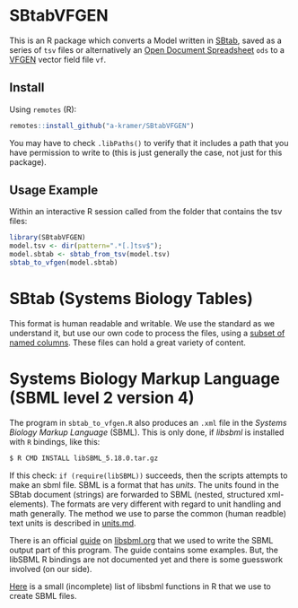 # SBtabVFGEN

This is an R package which converts a Model written in
[SBtab](https://www.sbtab.net/), saved as a series of `tsv` files or
alternatively an [Open Document
Spreadsheet](https://www.documentfoundation.org/) `ods` to a
[VFGEN](https://warrenweckesser.github.io/vfgen/) vector field file
`vf`.

## Install

Using `remotes` (R):
```R
remotes::install_github("a-kramer/SBtabVFGEN")
```
You may have to check `.libPaths()` to verify that it includes a path
that you have permission to write to (this is just generally the case,
not just for this package).

## Usage Example

Within an interactive R session called from the folder that contains
the tsv files:
```R
library(SBtabVFGEN)
model.tsv <- dir(pattern=".*[.]tsv$");
model.sbtab <- sbtab_from_tsv(model.tsv)
sbtab_to_vfgen(model.sbtab)
```

# SBtab (Systems Biology Tables)

This format is human readable and writable. We use the standard as we
understand it, but use our own code to process the files, using a
[subset of named columns](./sbtab.md). These files can hold a great
variety of content.

# Systems Biology Markup Language (SBML level 2 version 4)

The program in `sbtab_to_vfgen.R` also produces an `.xml` file in the _Systems Biology Markup Language_ (SBML).
This is only done, if _libsbml_ is installed with `R` bindings, like this:

```bash
$ R CMD INSTALL libSBML_5.18.0.tar.gz
```

If this check: `if (require(libSBML))` succeeds, then the scripts
attempts to make an sbml file. SBML is a format that has _units_.  The
units found in the SBtab document (strings) are forwarded to SBML
(nested, structured xml-elements). The formats are very different with
regard to unit handling and math generally. The method we use to parse the
common (human readble) text units is described in [units.md](./units.md).

There is an official
[guide](http://sbml.org/Software/libSBML/libSBML_R_Example_Programs)
on [libsbml.org](libsbml.org) that we used to write the SBML output
part of this program. The guide contains some examples.
But, the libSBML R bindings are not documented yet and there is some
guesswork involved (on our side). 

[Here](./docs/libsbml.md) is a small (incomplete) list of libsbml functions
in R that we use to create SBML files.

